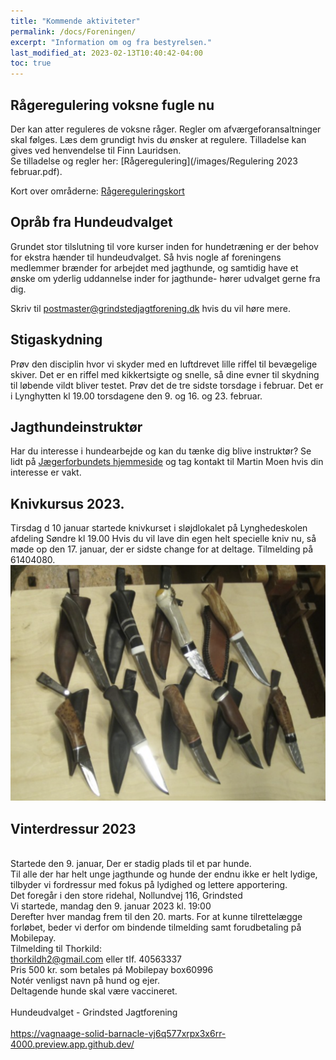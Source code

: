 ```yaml
---
title: "Kommende aktiviteter"
permalink: /docs/Foreningen/
excerpt: "Information om og fra bestyrelsen."
last_modified_at: 2023-02-13T10:40:42-04:00
toc: true
---
```

## Rågeregulering voksne fugle nu 
Der kan atter reguleres de voksne råger. Regler om afværgeforansaltninger skal følges. Læs dem grundigt hvis du ønsker at regulere. Tilladelse kan gives ved henvendelse til Finn Lauridsen.  
Se tilladelse og regler her:
[Rågeregulering](/images/Regulering 2023 februar.pdf).  

Kort over områderne: [Rågereguleringskort](/images/Raageregulering2023kort.pdf)

## Opråb fra Hundeudvalget
Grundet stor tilslutning til vore kurser inden for hundetræning er der behov for ekstra hænder til hundeudvalget. Så hvis nogle af foreningens medlemmer brænder for arbejdet med jagthunde, og samtidig have et ønske om yderlig uddannelse inder for jagthunde- hører udvalget gerne fra dig.
 
Skriv til postmaster@grindstedjagtforening.dk hvis du vil høre mere.

## Stigaskydning
Prøv den disciplin hvor vi skyder med en luftdrevet lille riffel til bevægelige skiver. 
Det er en riffel med kikkertsigte og snelle, så dine evner til skydning til løbende vildt bliver testet. 
Prøv det de tre sidste torsdage i februar. Det er i Lynghytten kl 19.00 torsdagene den 9. og 16. og 23. februar.

## Jagthundeinstruktør
Har du interesse i hundearbejde og kan du tænke dig blive instruktør?
Se lidt på [Jægerforbundets hjemmeside](https://www.jaegerforbundet.dk/det-sker-i-dj/instruktor-uddannelserne/jagthundeinstruktor/) og tag kontakt til Martin Moen hvis din interesse er vakt.

## Knivkursus 2023.
Tirsdag d 10 januar startede knivkurset i sløjdlokalet på Lynghedeskolen afdeling Søndre kl 19.00
Hvis du vil lave din egen helt specielle kniv nu, så møde op den 17. januar, der er sidste change for at deltage.
Tilmelding på 61404080.
![Knivkursus](/images/Kniv.png)

## Vinterdressur 2023
<br />Startede den 9. januar, Der er stadig plads til et par hunde.<br />
Til alle der har helt unge jagthunde og hunde der endnu ikke er helt lydige,
tilbyder vi fordressur med fokus på lydighed og lettere apportering.<br />
Det foregår i den store ridehal, Nollundvej 116, Grindsted<br />
Vi startede, mandag den 9. januar 2023 kl. 19:00<br />
Derefter hver mandag frem til den 20. marts. For at kunne tilrettelægge forløbet, beder vi derfor om
bindende tilmelding samt forudbetaling på Mobilepay.<br />
Tilmelding til Thorkild:<br />
thorkildh2@gmail.com eller tIf. 40563337<br />
Pris 500 kr. som betales pá Mobilepay box60996<br />
Notér venligst navn på hund og ejer.<br />
Deltagende hunde skal være vaccineret.<br /><br />
Hundeudvalget - Grindsted Jagtforening<br /><br />
https://vagnaage-solid-barnacle-vj6q577xrpx3x6rr-4000.preview.app.github.dev/